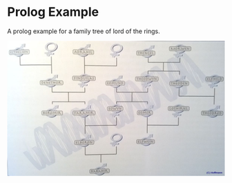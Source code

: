# Prolog Example
A prolog example for a family tree of lord of the rings.

![Lord of the rings family tree](https://github.com/marbirk/prolog-example/blob/master/lord-of-rings-family-tree.jpg)
